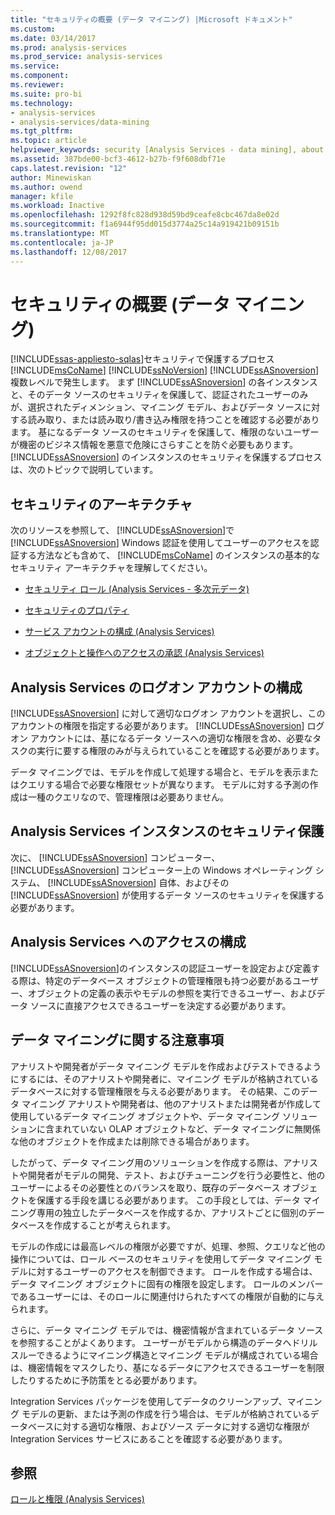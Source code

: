 ```yaml
---
title: "セキュリティの概要 (データ マイニング) |Microsoft ドキュメント"
ms.custom: 
ms.date: 03/14/2017
ms.prod: analysis-services
ms.prod_service: analysis-services
ms.service: 
ms.component: 
ms.reviewer: 
ms.suite: pro-bi
ms.technology:
- analysis-services
- analysis-services/data-mining
ms.tgt_pltfrm: 
ms.topic: article
helpviewer_keywords: security [Analysis Services - data mining], about security
ms.assetid: 387bde00-bcf3-4612-b27b-f9f608dbf71e
caps.latest.revision: "12"
author: Minewiskan
ms.author: owend
manager: kfile
ms.workload: Inactive
ms.openlocfilehash: 1292f8fc828d938d59bd9ceafe8cbc467da8e02d
ms.sourcegitcommit: f1a6944f95dd015d3774a25c14a919421b09151b
ms.translationtype: MT
ms.contentlocale: ja-JP
ms.lasthandoff: 12/08/2017
---
```

# <a name="security-overview-data-mining"></a>セキュリティの概要 (データ マイニング)
[!INCLUDE[ssas-appliesto-sqlas](../../includes/ssas-appliesto-sqlas.md)]セキュリティで保護するプロセス[!INCLUDE[msCoName](../../includes/msconame-md.md)] [!INCLUDE[ssNoVersion](../../includes/ssnoversion-md.md)] [!INCLUDE[ssASnoversion](../../includes/ssasnoversion-md.md)]複数レベルで発生します。 まず [!INCLUDE[ssASnoversion](../../includes/ssasnoversion-md.md)] の各インスタンスと、そのデータ ソースのセキュリティを保護して、認証されたユーザーのみが、選択されたディメンション、マイニング モデル、およびデータ ソースに対する読み取り、または読み取り/書き込み権限を持つことを確認する必要があります。 基になるデータ ソースのセキュリティを保護して、権限のないユーザーが機密のビジネス情報を悪意で危険にさらすことを防ぐ必要もあります。 [!INCLUDE[ssASnoversion](../../includes/ssasnoversion-md.md)] のインスタンスのセキュリティを保護するプロセスは、次のトピックで説明しています。  
  
##  <a name="bkmk_Architecture"></a> セキュリティのアーキテクチャ  
 次のリソースを参照して、 [!INCLUDE[ssASnoversion](../../includes/ssasnoversion-md.md)]で [!INCLUDE[ssASnoversion](../../includes/ssasnoversion-md.md)] Windows 認証を使用してユーザーのアクセスを認証する方法なども含めて、 [!INCLUDE[msCoName](../../includes/msconame-md.md)] のインスタンスの基本的なセキュリティ アーキテクチャを理解してください。  
  
-   [セキュリティ ロール (Analysis Services - 多次元データ)](../../analysis-services/multidimensional-models/olap-logical/security-roles-analysis-services-multidimensional-data.md)  
  
-   [セキュリティのプロパティ](../../analysis-services/server-properties/security-properties.md)  
  
-   [サービス アカウントの構成 (Analysis Services)](../../analysis-services/instances/configure-service-accounts-analysis-services.md)  
  
-   [オブジェクトと操作へのアクセスの承認 (Analysis Services)](../../analysis-services/multidimensional-models/authorizing-access-to-objects-and-operations-analysis-services.md)  
  
##  <a name="bkmk_Logon"></a> Analysis Services のログオン アカウントの構成  
 [!INCLUDE[ssASnoversion](../../includes/ssasnoversion-md.md)] に対して適切なログオン アカウントを選択し、このアカウントの権限を指定する必要があります。 [!INCLUDE[ssASnoversion](../../includes/ssasnoversion-md.md)] ログオン アカウントには、基になるデータ ソースへの適切な権限を含め、必要なタスクの実行に要する権限のみが与えられていることを確認する必要があります。  
  
 データ マイニングでは、モデルを作成して処理する場合と、モデルを表示またはクエリする場合で必要な権限セットが異なります。 モデルに対する予測の作成は一種のクエリなので、管理権限は必要ありません。  
  
##  <a name="bkmk_Instance"></a> Analysis Services インスタンスのセキュリティ保護  
 次に、 [!INCLUDE[ssASnoversion](../../includes/ssasnoversion-md.md)] コンピューター、 [!INCLUDE[ssASnoversion](../../includes/ssasnoversion-md.md)] コンピューター上の Windows オペレーティング システム、 [!INCLUDE[ssASnoversion](../../includes/ssasnoversion-md.md)] 自体、およびその [!INCLUDE[ssASnoversion](../../includes/ssasnoversion-md.md)] が使用するデータ ソースのセキュリティを保護する必要があります。  
  
##  <a name="bkmk_Access"></a> Analysis Services へのアクセスの構成  
 [!INCLUDE[ssASnoversion](../../includes/ssasnoversion-md.md)]のインスタンスの認証ユーザーを設定および定義する際は、特定のデータベース オブジェクトの管理権限も持つ必要があるユーザー、オブジェクトの定義の表示やモデルの参照を実行できるユーザー、およびデータ ソースに直接アクセスできるユーザーを決定する必要があります。  
  
##  <a name="bkmk_DMspecial"></a> データ マイニングに関する注意事項  
 アナリストや開発者がデータ マイニング モデルを作成およびテストできるようにするには、そのアナリストや開発者に、マイニング モデルが格納されているデータベースに対する管理権限を与える必要があります。 その結果、このデータ マイニング アナリストや開発者は、他のアナリストまたは開発者が作成して使用しているデータ マイニング オブジェクトや、データ マイニング ソリューションに含まれていない OLAP オブジェクトなど、データ マイニングに無関係な他のオブジェクトを作成または削除できる場合があります。  
  
 したがって、データ マイニング用のソリューションを作成する際は、アナリストや開発者がモデルの開発、テスト、およびチューニングを行う必要性と、他のユーザーによるその必要性とのバランスを取り、既存のデータベース オブジェクトを保護する手段を講じる必要があります。 この手段としては、データ マイニング専用の独立したデータベースを作成するか、アナリストごとに個別のデータベースを作成することが考えられます。  
  
 モデルの作成には最高レベルの権限が必要ですが、処理、参照、クエリなど他の操作については、ロール ベースのセキュリティを使用してデータ マイニング モデルに対するユーザーのアクセスを制御できます。 ロールを作成する場合は、データ マイニング オブジェクトに固有の権限を設定します。 ロールのメンバーであるユーザーには、そのロールに関連付けられたすべての権限が自動的に与えられます。  
  
 さらに、データ マイニング モデルでは、機密情報が含まれているデータ ソースを参照することがよくあります。 ユーザーがモデルから構造のデータへドリルスルーできるようにマイニング構造とマイニング モデルが構成されている場合は、機密情報をマスクしたり、基になるデータにアクセスできるユーザーを制限したりするために予防策をとる必要があります。  
  
 Integration Services パッケージを使用してデータのクリーンアップ、マイニング モデルの更新、または予測の作成を行う場合は、モデルが格納されているデータベースに対する適切な権限、およびソース データに対する適切な権限が Integration Services サービスにあることを確認する必要があります。  
  
## <a name="see-also"></a>参照  
 [ロールと権限 (Analysis Services)](../../analysis-services/multidimensional-models/roles-and-permissions-analysis-services.md)  
  
  

